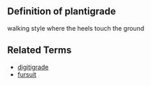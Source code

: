## Definition of plantigrade

walking style where the heels touch the ground

## Related Terms

- [digitigrade](/digitigrade)
- [fursuit](/fursuit)
